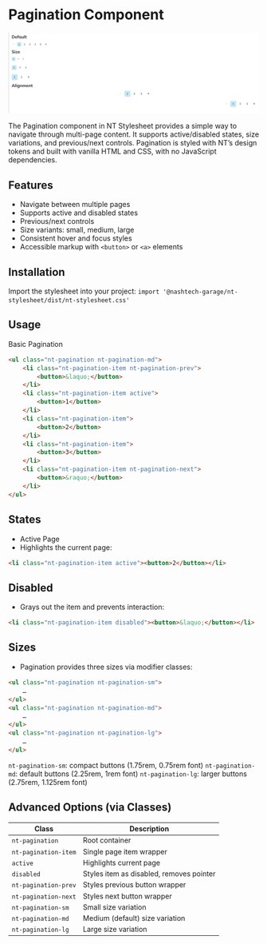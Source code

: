 # Pagination Component

![pagination](pagination.png)

The Pagination component in NT Stylesheet provides a simple way to navigate through multi-page content. It supports active/disabled states, size variations, and previous/next controls. Pagination is styled with NT’s design tokens and built with vanilla HTML and CSS, with no JavaScript dependencies.

## Features

-   Navigate between multiple pages
-   Supports active and disabled states
-   Previous/next controls
-   Size variants: small, medium, large
-   Consistent hover and focus styles
-   Accessible markup with `<button>` or `<a>` elements

## Installation

Import the stylesheet into your project:
`import '@nashtech-garage/nt-stylesheet/dist/nt-stylesheet.css'`

## Usage

Basic Pagination

```html
<ul class="nt-pagination nt-pagination-md">
    <li class="nt-pagination-item nt-pagination-prev">
        <button>&laquo;</button>
    </li>
    <li class="nt-pagination-item active">
        <button>1</button>
    </li>
    <li class="nt-pagination-item">
        <button>2</button>
    </li>
    <li class="nt-pagination-item">
        <button>3</button>
    </li>
    <li class="nt-pagination-item nt-pagination-next">
        <button>&raquo;</button>
    </li>
</ul>
```

## States

-   Active Page
-   Highlights the current page:

```html
<li class="nt-pagination-item active"><button>2</button></li>
```

## Disabled

-   Grays out the item and prevents interaction:

```html
<li class="nt-pagination-item disabled"><button>&laquo;</button></li>
```

## Sizes

-   Pagination provides three sizes via modifier classes:

```html
<ul class="nt-pagination nt-pagination-sm">
    …
</ul>
<ul class="nt-pagination nt-pagination-md">
    …
</ul>
<ul class="nt-pagination nt-pagination-lg">
    …
</ul>
```

`nt-pagination-sm`: compact buttons (1.75rem, 0.75rem font)
`nt-pagination-md`: default buttons (2.25rem, 1rem font)
`nt-pagination-lg`: larger buttons (2.75rem, 1.125rem font)

## Advanced Options (via Classes)

| Class                | Description                              |
| -------------------- | ---------------------------------------- |
| `nt-pagination`      | Root container                           |
| `nt-pagination-item` | Single page item wrapper                 |
| `active`             | Highlights current page                  |
| `disabled`           | Styles item as disabled, removes pointer |
| `nt-pagination-prev` | Styles previous button wrapper           |
| `nt-pagination-next` | Styles next button wrapper               |
| `nt-pagination-sm`   | Small size variation                     |
| `nt-pagination-md`   | Medium (default) size variation          |
| `nt-pagination-lg`   | Large size variation                     |
